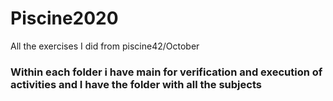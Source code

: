 # Piscine2020
All the exercises I did from piscine42/October

<h3>Within each folder i have main for verification and execution of activities and I have the folder with all the subjects</h3>
